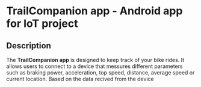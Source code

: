# TrailCompanion app - Android app for IoT project
## Description

The **TrailCompanion app** is designed to keep track of your bike rides. It allows users to connect to a device that messures different parameters such as braking power, acceleration, top speed, distance, average speed or current location. Based on the data recived from the device
